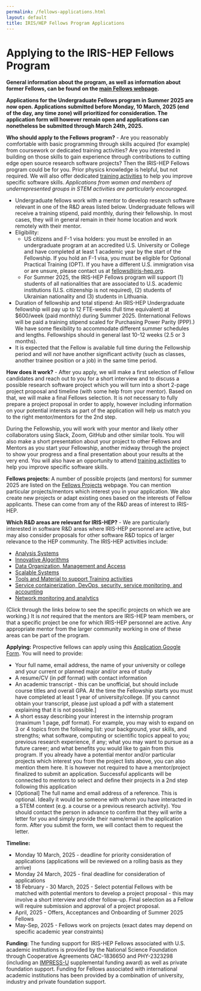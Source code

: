 ```yaml
---
permalink: /fellows-applications.html
layout: default
title: IRIS/HEP Fellows Program Applications
---
```



# Applying to the IRIS-HEP Fellows Program

**General information about the program, as well as information about former Fellows, can be found on the [main Fellows webpage](https://iris-hep.org/fellows.html).**

**Applications for the Undergraduate Fellows program in Summer 2025 are now open. Applications submitted before Monday, 10 March, 2025 (end of the day, any time zone) will prioritized for consideration. The application form will however remain open and applications can nonetheless be submitted through March 24th, 2025.**

**Who should apply to the Fellows program?** - Are you reasonably comfortable
with basic programming through skills acquired (for example) from coursework or
dedicated training activities? Are you interested in building on those skills to gain experience through contributions to cutting edge open
source research software projects? Then the IRIS-HEP Fellows program could be for you. Prior physics knowledge is helpful, but not required. We will also offer dedicated [training activities](https://hepsoftwarefoundation.org/training/curriculum.html) to help you improve specific software skills. *Applications from women and members of underrepresented groups in STEM activities are particularly encouraged.*

  * Undergraduate fellows work with a mentor to develop research software relevant in one of the R&D areas listed below. Undergraduate fellows will receive a training stipend, paid monthly, during their fellowship. In most cases, they will in general remain in their home location and work remotely with their mentor.
  * Eligibility:
    * US citizens and F-1 visa holders: you must be enrolled in an undergraduate program at an accredited U.S. University or College and have completed at least 1 academic year by the start of the Fellowship. If you hold an F-1 visa, you must be eligible for Optional Practical Training (OPT). If you have a different U.S. immigration visa or are unsure, please contact us at fellows@iris-hep.org.
    * For Summer 2025, the IRIS-HEP Fellows program will support (1) students of all nationalities that are associated to U.S. academic institutions (U.S. citizenship is not required), (2) students of Ukrainian nationality and (3) students in Lithuania. 
  * Duration of fellowship and total stipend: An IRIS-HEP Undergraduate fellowship will pay up to 12 FTE-weeks (full time equivalent) at $600/week (paid monthly) during Summer 2025. (International Fellows will be paid a training stipend scaled for Purchasing Power Parity (PPP).) We have some flexibility to accommodate different summer schedules and lengths. Fellowships should in general last 10-12 weeks (2.5 or 3 months).
  * It is expected that the Fellow is available full time during the Fellowship period and will *not* have another significant activity (such as classes, another trainee position or a job) in the same time period.

**How does it work?** - After you apply, we will make a first selection of Fellow candidates and reach out to you for a short interview and to discuss a possible research software project which you will turn into a short 2-page project proposal and timeline (with some help from your mentor). Based on that, we will make a final Fellows selection. It is *not* necessary to fully prepare a project proposal in order to apply, however including information on your potential interests as part of the application will help us match you to the right mentor/mentors for the 2nd step.

During the Fellowship, you will work with your mentor and likely other collaborators using Slack, Zoom, GitHub and other similar tools. You will also make a short
presentation about your project to other Fellows and Mentors as you start your Fellowship, another midway through the project to show your progress and a final presentation about your results at the very end. You will also have an opportunity to attend [training activities](https://hepsoftwarefoundation.org/training/curriculum.html) to help you improve specific software skills.

**Fellows projects:** A number of possible projects (and mentors) for summer 2025 are listed on the [Fellows Projects](http://research-software-collaborations.org/projects_irishep) webpage. You can mention particular projects/mentors which interest you in your application. We also create new projects or adapt existing ones based on the interests of Fellow applicants. These can come from any of the R&D areas of interest to IRIS-HEP.

**Which R&D areas are relevant for IRIS-HEP?** - We are particularly interested in software R&D areas where IRIS-HEP personnel are active, but may also consider proposals for other software R&D topics of larger relevance to the HEP community. The IRIS-HEP activities include:

  * [Analysis Systems](/as.html)
  * [Innovative Algorithms](/ia.html)
  * [Data Organization, Management and Access](/doma.html)
  * [Scalable Systems](/ssl.html)
  * [Tools and Material to support Training activities](/ssc.html)
  * [Service containerization, DevOps, security, service monitoring, and accounting](/osglhc.html)
  * [Network monitoring and analytics](/osglhc.html)

(Click through the links below to see the specific projects on which we are working.)
It is *not* required that the mentors are IRIS-HEP team members, or that
a specific project be one for which IRIS-HEP personnel are active. Any
appropriate mentor from the larger community working in one of
these areas can be part of the program.

<!--
**Duration of fellowship and total stipend:** An IRIS-HEP fellowship will pay up to 3 FTE-months (full time equivalent) at $2000/month. As full time research software activities are not consistent with taking classes during the academic year (as opposed to summer), most fellows will work a smaller time fraction over a larger number of calendar months. (For example, half-time for 6 months.) Applicants should include a proposed time profile for their activities in their proposal, as well as note their academic course load and/or any other activities taking significant time.
-->

<!--
**Projects:** Research software projects should in general be in the R&D areas listed above or (in some cases) be projects of more general interest to the HEP community. How do you find a project? There are several possibilities:

  * Examples of currently open IRIS-HEP Fellow projects can be found **[on a separate webpage](http://research-software-collaborations.org/projects_irishep)**. These projects are of interest to IRIS-HEP researchers (who may then act as mentors). You can write to the mentor listed to discuss or reach out to fellows@iris-hep.org for more information. *This page may be updated from time to time, so check back and reload.*
  * Additional example projects of interest in the wider HEP community can also be found on the [HEP Software Foundation Google Summer of Code (HSF GSoC) webpage](https://hepsoftwarefoundation.org/activities/gsoc.html). While GSoC is a separate program, funded by Google, many of the projects could also be appropriate for IRIS-HEP Fellows if they are related to the R&D areas listed above.
  * Recent Fellows and links to descriptions of their projects can be found below in the list of current and past Fellows. In some cases, there may be continuations of those projects.
  * Some additional projects can be found on the open projects page of the [Compiler Research](https://compiler-research.org/open_projects) project
  * You can explore the links above to the IRIS-HEP R&D research activities. Most IRIS-HEP active projects list contacts with whom you can discuss to bring your own ideas.
-->

<!--
Prospective fellows are encouraged to **contact specific mentors** listed on the project pages above.
If you have a idea for a project which excites you, but do not find similar examples or are not sure which mentor to contact, please do not hesitate to contact the IRIS-HEP fellows@iris-hep.org mailing list. The lists above are not exhaustive. We will help you link up with possible mentor candidates!
-->

**Applying:** Prospective fellows can apply using this [Application Google Form](https://docs.google.com/forms/d/e/1FAIpQLSeTLuJnBRwvAqNqwOfOGIXj7WnhFqAo6IuEp4AvHPBOtegG_Q/viewform?edit_requested=true). You will need to provide:

 * Your full name, email address, the name of your university or college and your current or planned major and/or area of study
 * A resume/CV (in pdf format) with contact information
 * An academic transcript - this can be unofficial, but should include course titles and overall GPA. At the time the Fellowship starts you must have completed at least 1 year of university/college. [If you cannot obtain your transcript, please just upload a pdf with a statement explaining that it is not possible.]
 * A short essay describing your interest in the internship program (maximum 1 page, pdf format). For example, you may wish to expand on 3 or 4 topics from the following list: your background, your skills, and strengths;  what software, computing or scientific topics appeal to you; previous research experience, if any; what you may want to pursue as a future career; and what benefits you would like to gain from this program. If you already have a potential mentor and/or particular projects which interest you from the project lists above, you can also mention them here. It is however not required to have a mentor/project finalized to submit an application. Successful applicants will be connected to mentors to select and define their projects in a 2nd step following this application
 * [Optional] The full name and email address of a reference. This is optional. Ideally it would be someone with whom you have interacted in a STEM context (e.g. a course or a previous research activity). You should contact the person in advance to confirm that they will write a letter for you and simply provide their name/email in the application form. After you submit the form, we will contact them to request the letter.

**Timeline:**

  * Monday 10 March, 2025 - deadline for priority consideration of applications (applications will be reviewed on a rolling basis as they arrive)
  * Monday 24 March, 2025 - final deadline for consideration of applications
  * 18 February - 30 March, 2025 - Select potential Fellows with be matched with potential mentors to develop a project proposal - this may involve a short interview and other follow-up. Final selection as a Fellow will require submission and approval of a project proposal.
  * April, 2025 - Offers, Acceptances and Onboarding of Summer 2025 Fellows
  * May-Sep, 2025 - Fellows work on projects (exact dates may depend on specific academic year constraints)

**Funding:** The funding support for IRIS-HEP Fellows associated with U.S. academic institutions is provided by the National Science Foundation through Cooperative Agreements OAC-1836650 and PHY-2323298 (including an [IMPRESS-U](https://www.nsf.gov/pubs/2023/nsf23135/nsf23135.jsp) supplemental funding award) as well as private foundation support. Funding for Fellows associated with international academic institutions has been provided by a combination of university, industry and private foundation support.


